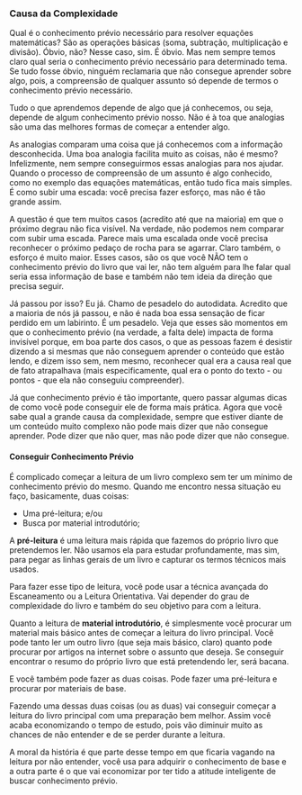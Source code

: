 ### Causa da Complexidade

Qual é o conhecimento prévio necessário para resolver equações matemáticas? São as operações básicas (soma, subtração, multiplicação e divisão). Óbvio, não? Nesse caso, sim. É óbvio. Mas nem sempre temos claro qual seria o conhecimento prévio necessário para determinado tema. Se tudo fosse óbvio, ninguém reclamaria que não consegue aprender sobre algo, pois, a compreensão de qualquer assunto só depende de termos o conhecimento prévio necessário.

Tudo o que aprendemos depende de algo que já conhecemos, ou seja, depende de algum conhecimento prévio nosso. Não é à toa que analogias são uma das melhores formas de começar a entender algo.

As analogias comparam uma coisa que já conhecemos com a informação desconhecida. Uma boa analogia facilita muito as coisas, não é mesmo? Infelizmente, nem sempre conseguirmos essas analogias para nos ajudar. Quando o processo de compreensão de um assunto é algo conhecido, como no exemplo das equações matemáticas, então tudo fica mais simples. É como subir uma escada: você precisa fazer esforço, mas não é tão grande assim.

A questão é que tem muitos casos (acredito até que na maioria) em que o próximo degrau não fica visível. Na verdade, não podemos nem comparar com subir uma escada. Parece mais uma escalada onde você precisa reconhecer o próximo pedaço de rocha para se agarrar. Claro também, o esforço é muito maior. Esses casos, são os que você NÃO tem o conhecimento prévio do livro que vai ler, não tem alguém para lhe falar qual seria essa informação de base e também não tem ideia da direção que precisa seguir.

Já passou por isso? Eu já. Chamo de pesadelo do autodidata. Acredito que a maioria de nós já passou, e não é nada boa essa sensação de ficar perdido em um labirinto. É um pesadelo. Veja que esses são momentos em que o conhecimento prévio (na verdade, a falta dele) impacta de forma invisível porque, em boa parte dos casos, o que as pessoas fazem é desistir dizendo a si mesmas que não conseguem aprender o conteúdo que estão lendo, e dizem isso sem, nem mesmo, reconhecer qual era a causa real que de fato atrapalhava (mais especificamente, qual era o ponto do texto - ou pontos - que ela não conseguiu compreender).

Já que conhecimento prévio é tão importante, quero passar algumas dicas de como você pode conseguir ele de forma mais prática. Agora que você sabe qual a grande causa da complexidade, sempre que estiver diante de um conteúdo muito complexo não pode mais dizer que não consegue aprender. Pode dizer que não quer, mas não pode dizer que não consegue.

#### Conseguir Conhecimento Prévio

É complicado começar a leitura de um livro complexo sem ter um mínimo de conhecimento prévio do mesmo. Quando me encontro nessa situação eu faço, basicamente, duas coisas:

* Uma pré-leitura; e/ou
* Busca por material introdutório;

A **pré-leitura** é uma leitura mais rápida que fazemos do próprio livro que pretendemos ler. Não usamos ela para estudar profundamente, mas sim, para pegar as linhas gerais de um livro e capturar os termos técnicos mais usados.

Para fazer esse tipo de leitura, você pode usar a técnica avançada do Escaneamento ou a Leitura Orientativa. Vai depender do grau de complexidade do livro e também do seu objetivo para com a leitura.

Quanto a leitura de **material introdutório**, é simplesmente você procurar um material mais básico antes de começar a leitura do livro principal. Você pode tanto ler um outro livro (que seja mais básico, claro) quanto pode procurar por artigos na internet sobre o assunto que deseja. Se conseguir encontrar o resumo do próprio livro que está pretendendo ler, será bacana.

E você também pode fazer as duas coisas. Pode fazer uma pré-leitura e procurar por materiais de base.

Fazendo uma dessas duas coisas (ou as duas) vai conseguir começar a leitura do livro principal com uma preparação bem melhor. Assim você acaba economizando o tempo de estudo, pois vão diminuir muito as chances de não entender e de se perder durante a leitura.

A moral da história é que parte desse tempo em que ficaria vagando na leitura por não entender, você usa para adquirir o conhecimento de base e a outra parte é o que vai economizar por ter tido a atitude inteligente de buscar conhecimento prévio.
